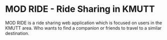 # MOD RIDE - Ride Sharing in KMUTT
MOD RIDE is a ride sharing web application which is focused on users in the KMUTT area. Who wants to find a companion or friends to travel to a similar destination.

